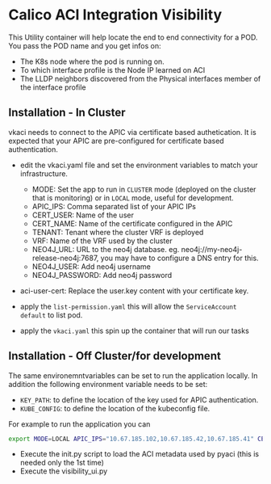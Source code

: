 # Calico ACI Integration Visibility

This Utility container will help locate the end to end connectivity for a POD.
You pass the POD name and you get infos on:

- The K8s node where the pod is running on.
- To which interface profile is the Node IP learned on ACI
- The LLDP neighbors discovered from the Physical interfaces member of the interface profile

## Installation - In Cluster

vkaci needs to connect to the APIC via certificate based authetication. It is expected that your APIC are pre-configured for certificate based authentication.

- edit the vkaci.yaml file and set the environment variables to match your infrastructure.
  - MODE: Set the app to run in `CLUSTER` mode (deployed on the cluster that is monitoring) or in `LOCAL` mode, useful for development. 
  - APIC_IPS:      Comma separated list of your APIC IPs
  - CERT_USER:     Name of the user
  - CERT_NAME:     Name of the certificate configured in the APIC
  - TENANT:        Tenant where the cluster VRF is deployed
  - VRF:           Name of the VRF used by the cluster
  - NEO4J_URL:     URL to the neo4j database. eg. neo4j://my-neo4j-release-neo4j:7687, you may have to configure a DNS entry for this.
  - NEO4J_USER:    Add neo4j username
  - NEO4J_PASSWORD: Add neo4j password

- aci-user-cert: Replace the user.key content with your certificate key.
- apply the `list-permission.yaml` this will allow the `ServiceAccount` `default` to list pod.
- apply the `vkaci.yaml` this spin up the container that will run our tasks

## Installation - Off Cluster/for development

The same environemntvariables can be set to run the application locally. In addition the following environment variable needs to be set:

- `KEY_PATH`: to define the location of the key used for APIC authentication.
- `KUBE_CONFIG`: to define the location of the kubeconfig file.

For example to run the application you can

```bash
export MODE=LOCAL APIC_IPS="10.67.185.102,10.67.185.42,10.67.185.41" CERT_NAME=ansible.crt CERT_USER=ansible TENANT=calico2 VRF=vrf KEY_PATH=/home/cisco/Coding/ansible.key KUBE_CONFIG=/home/cisco/Coding/vkaci/calico-2.config NEO4J_URL=neo4j://my-neo4j-release-neo4j:7687 NEO4J_USER=neo4j NEO4J_PASSWORD=me-change
```

- Execute the init.py script to load the ACI metadata used by pyaci (this is needed only the 1st time)
- Execute the visibility_ui.py

